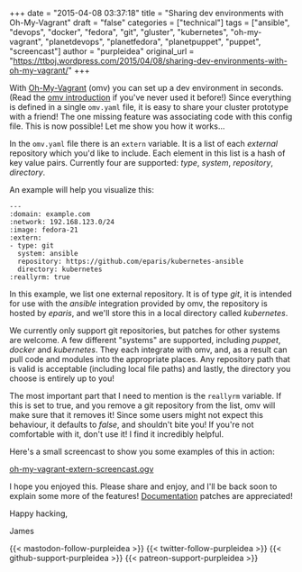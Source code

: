 +++
date = "2015-04-08 03:37:18"
title = "Sharing dev environments with Oh-My-Vagrant"
draft = "false"
categories = ["technical"]
tags = ["ansible", "devops", "docker", "fedora", "git", "gluster", "kubernetes", "oh-my-vagrant", "planetdevops", "planetfedora", "planetpuppet", "puppet", "screencast"]
author = "purpleidea"
original_url = "https://ttboj.wordpress.com/2015/04/08/sharing-dev-environments-with-oh-my-vagrant/"
+++

With <a href="https://github.com/purpleidea/oh-my-vagrant">Oh-My-Vagrant</a> (omv) you can set up a dev environment in seconds. (Read the <a href="/blog/2014/09/03/introducing-oh-my-vagrant/">omv introduction</a> if you've never used it before!) Since everything is defined in a single <code>omv.yaml</code> file, it is easy to share your cluster prototype with a friend! The one missing feature was associating code with this config file. This is now possible! Let me show you how it works...

In the <code>omv.yaml</code> file there is an <code>extern</code> variable. It is a list of each <em>external</em> repository which you'd like to include. Each element in this list is a hash of key value pairs. Currently four are supported: <em>type</em>, <em>system</em>, <em>repository</em>, <em>directory</em>.

An example will help you visualize this:
```
---
:domain: example.com
:network: 192.168.123.0/24
:image: fedora-21
:extern:
- type: git
  system: ansible
  repository: https://github.com/eparis/kubernetes-ansible
  directory: kubernetes
:reallyrm: true
```
In this example, we list one external repository. It is of type <em>git</em>, it is intended for use with the <em>ansible</em> integration provided by omv, the repository is hosted by <em>eparis</em>, and we'll store this in a local directory called <em>kubernetes</em>.

We currently only support git repositories, but patches for other systems are welcome. A few different "systems" are supported, including <em>puppet</em>, <em>docker</em> and <em>kubernetes</em>. They each integrate with omv, and, as a result can pull code and modules into the appropriate places. Any repository path that is valid is acceptable (including local file paths) and lastly, the directory you choose is entirely up to you!

The most important part that I need to mention is the <code>reallyrm</code> variable. If this is set to true, and you remove a git repository from the list, omv will make sure that it removes it! Since some users might not expect this behaviour, it defaults to <em>false</em>, and shouldn't bite you! If you're not comfortable with it, don't use it! I find it incredibly helpful.

Here's a small screencast to show you some examples of this in action:

<a href="https://dl.fedoraproject.org/pub/alt/purpleidea/screencasts/oh-my-vagrant-extern-screencast.ogv">oh-my-vagrant-extern-screencast.ogv</a>

I hope you enjoyed this. Please share and enjoy, and I'll be back soon to explain some more of the features! <a href="https://github.com/purpleidea/oh-my-vagrant/blob/master/DOCUMENTATION.md">Documentation</a> patches are appreciated!

Happy hacking,

James

{{< mastodon-follow-purpleidea >}}
{{< twitter-follow-purpleidea >}}
{{< github-support-purpleidea >}}
{{< patreon-support-purpleidea >}}
